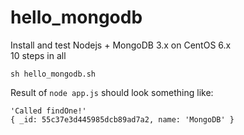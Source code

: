 # hello_mongodb
Install and test Nodejs + MongoDB 3.x on CentOS 6.x  
10 steps in all

```
sh hello_mongodb.sh
```

Result of `node app.js` should look something like:

```
'Called findOne!'
{ _id: 55c37e3d445985dcb89ad7a2, name: 'MongoDB' }
```

